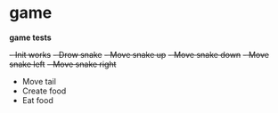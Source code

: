 # game

**game tests**

  ~~- Init works~~
  ~~- Drow snake~~
  ~~- Move snake up~~
  ~~- Move snake down~~
  ~~- Move snake left~~
  ~~- Move snake right~~
  - Move tail
  - Create food
  - Eat food
 

 

